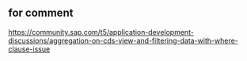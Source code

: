 ## for comment
https://community.sap.com/t5/application-development-discussions/aggregation-on-cds-view-and-filtering-data-with-where-clause-issue

